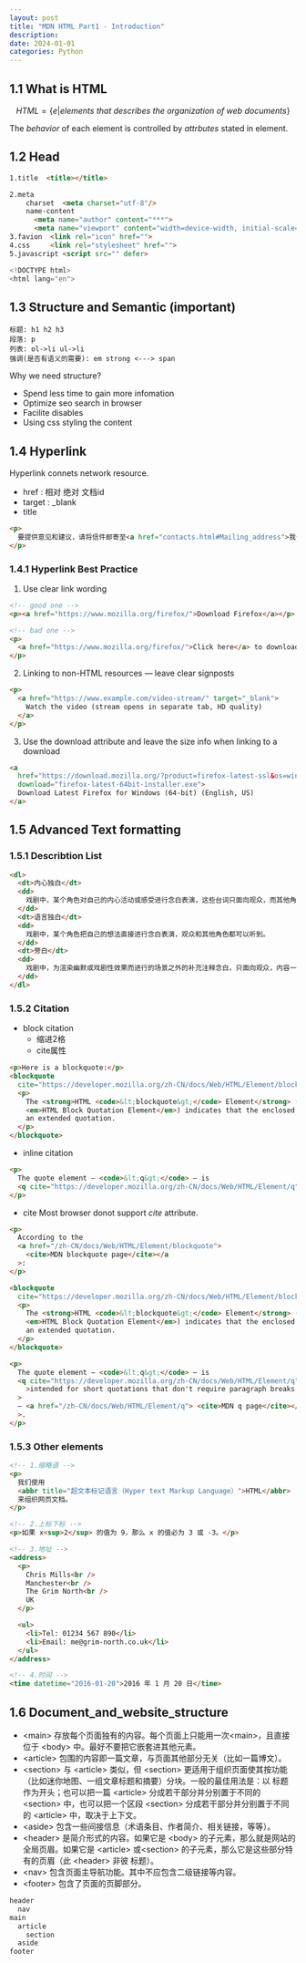```yaml
---
layout: post
title: "MDN HTML Part1 - Introduction"
description: 
date: 2024-01-01
categories: Python
---
```


## 1.1 What is HTML

$$HTML=\{e|elements\ that\ describes\ the\ organization\ of\ web\ documents\}$$

The _behavior_ of each element is controlled by _attrbutes_ stated in element.

## 1.2 Head

```html
1.title  <title></title>

2.meta
    charset  <meta charset="utf-8"/>
    name-content 
      <meta name="author" content="***"> 
      <meta name="viewport" content="width=device-width, initial-scale=1.0">
3.favion  <link rel="icon" href="">
4.css     <link rel="stylesheet" href="">
5.javascript <script src="" defer>

<!DOCTYPE html>
<html lang="en">
```

## 1.3 Structure and Semantic (important)

```
标题: h1 h2 h3
段落: p
列表: ol->li ul->li
强调(是否有语义的需要): em strong <---> span

```

Why we need structure? 

- Spend less time to gain more infomation
- Optimize seo search in browser
- Facilite disables
- Using css styling the content


## 1.4 Hyperlink

Hyperlink connets network resource.

- href : 相对 绝对 文档id
- target : _blank
- title


```html
<p>
  要提供意见和建议，请将信件邮寄至<a href="contacts.html#Mailing_address">我们的地址</a>。
</p>
```

### 1.4.1 Hyperlink Best Practice

1. Use clear link wording


```html
<!-- good one -->
<p><a href="https://www.mozilla.org/firefox/">Download Firefox</a></p>

<!-- bad one -->
<p>
  <a href="https://www.mozilla.org/firefox/">Click here</a> to download Firefox
</p>
```

2. Linking to non-HTML resources — leave clear signposts


```html
<p>
  <a href="https://www.example.com/video-stream/" target="_blank">
    Watch the video (stream opens in separate tab, HD quality)
  </a>
</p>
```

3. Use the download attribute and leave the size info when linking to a download


```html
<a
  href="https://download.mozilla.org/?product=firefox-latest-ssl&os=win64&lang=en-US"
  download="firefox-latest-64bit-installer.exe">
  Download Latest Firefox for Windows (64-bit) (English, US)
</a>
```

## 1.5 Advanced Text formatting

### 1.5.1 Describtion List

```html
<dl>
  <dt>内心独白</dt>
  <dd>
    戏剧中，某个角色对自己的内心活动或感受进行念白表演，这些台词只面向观众，而其他角色不会听到。
  </dd>
  <dt>语言独白</dt>
  <dd>
    戏剧中，某个角色把自己的想法直接进行念白表演，观众和其他角色都可以听到。
  </dd>
  <dt>旁白</dt>
  <dd>
    戏剧中，为渲染幽默或戏剧性效果而进行的场景之外的补充注释念白，只面向观众，内容一般都是角色的感受、想法、以及一些背景信息等。
  </dd>
</dl>
```

### 1.5.2 Citation

- block citation
    - 缩进2格
    - cite属性

```html
<p>Here is a blockquote:</p>
<blockquote
  cite="https://developer.mozilla.org/zh-CN/docs/Web/HTML/Element/blockquote">
  <p>
    The <strong>HTML <code>&lt;blockquote&gt;</code> Element</strong> (or
    <em>HTML Block Quotation Element</em>) indicates that the enclosed text is
    an extended quotation.
  </p>
</blockquote>
```


- inline citation

```html
<p>
  The quote element — <code>&lt;q&gt;</code> — is
  <q cite="https://developer.mozilla.org/zh-CN/docs/Web/HTML/Element/q">intended for short quotations that don't require paragraph breaks.</q>
</p>
```

- cite
    Most browser donot support _cite_ attribute.


```html
<p>
  According to the
  <a href="/zh-CN/docs/Web/HTML/Element/blockquote">
    <cite>MDN blockquote page</cite></a
  >:
</p>

<blockquote
  cite="https://developer.mozilla.org/zh-CN/docs/Web/HTML/Element/blockquote">
  <p>
    The <strong>HTML <code>&lt;blockquote&gt;</code> Element</strong> (or
    <em>HTML Block Quotation Element</em>) indicates that the enclosed text is
    an extended quotation.
  </p>
</blockquote>

<p>
  The quote element — <code>&lt;q&gt;</code> — is
  <q cite="https://developer.mozilla.org/zh-CN/docs/Web/HTML/Element/q"
    >intended for short quotations that don't require paragraph breaks.</q
  >
  — <a href="/zh-CN/docs/Web/HTML/Element/q"> <cite>MDN q page</cite></a
  >.
</p>
```


### 1.5.3 Other elements

```html
<!-- 1.缩略语 -->
<p>
  我们使用
  <abbr title="超文本标记语言（Hyper text Markup Language）">HTML</abbr>
  来组织网页文档。
</p>

<!-- 2.上标下标 -->
<p>如果 x<sup>2</sup> 的值为 9，那么 x 的值必为 3 或 -3。</p>

<!-- 3.地址 -->
<address>
  <p>
    Chris Mills<br />
    Manchester<br />
    The Grim North<br />
    UK
  </p>

  <ul>
    <li>Tel: 01234 567 890</li>
    <li>Email: me@grim-north.co.uk</li>
  </ul>
</address>

<!-- 4.时间 -->
<time datetime="2016-01-20">2016 年 1 月 20 日</time>
```

## 1.6 Document_and_website_structure

- \<main> 存放每个页面独有的内容。每个页面上只能用一次\<main>，且直接位于 \<body> 中。最好不要把它嵌套进其他元素。
- \<article> 包围的内容即一篇文章，与页面其他部分无关（比如一篇博文）。
- \<section> 与 \<article> 类似，但 \<section> 更适用于组织页面使其按功能（比如迷你地图、一组文章标题和摘要）分块。一般的最佳用法是：以 标题 作为开头；也可以把一篇 \<article> 分成若干部分并分别置于不同的 \<section> 中，也可以把一个区段 \<section> 分成若干部分并分别置于不同的 \<article> 中，取决于上下文。
- \<aside> 包含一些间接信息（术语条目、作者简介、相关链接，等等）。
- \<header> 是简介形式的内容。如果它是 \<body> 的子元素，那么就是网站的全局页眉。如果它是 \<article> 或\<section> 的子元素，那么它是这些部分特有的页眉（此 \<header> 非彼 标题）。
- \<nav> 包含页面主导航功能。其中不应包含二级链接等内容。
- \<footer> 包含了页面的页脚部分。


```html
header
  nav
main
  article
    section
  aside
footer
```